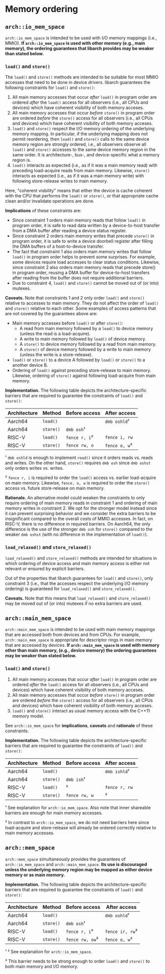 # Memory ordering

## `arch::io_mem_space`

`arch::io_mem_space` is intended to be used with I/O memory mappings (i.e., MMIO).
**If `arch::io_mem_space` is used with other memory (e.g., main memory),
the ordering guarantees that libarch provides may be weaker than stated below.**

### `load()` and `store()`

The `load()` and `store()` methods are intended to be suitable for most MMIO accesses that need to
be done in device drivers. libarch guarantees the following constraints for `load()` and `store()`:
1. All main memory accesses that occur _after_ `load()` in program order
    are ordered _after_ the `load()` access
    for all observers (i.e., all CPUs and devices)
    which have coherent visibility of both memory acceses.
2. All main memory accesses that occur _before_ `store()` in program order
    are ordered _before_ the `store()` access
    for all observers (i.e., all CPUs and devices)
    which have coherent visibility of both memory acceses.
3. `load()` and `store()` respect the I/O memory ordering of the underlying
    memory mapping. In particular, if the underlying mapping does not permit
    reordering, then `load()` and `store()` calls to the same device memory region are strongly ordered,
    i.e., all observers observe all `load()` and `store()` accesses to the same device
    memory region in the same order.
    It is architecture-, bus-, and device-specific what a memory region is.
4. `load()` interacts as expected (i.e., as if it was a main memory read)
    with preceding load-acquire reads from main memory.
    Likewise, `store()` interacts as expected (i.e., as if it was a main memory write)
    with following store-release writes to main memory.

Here, "coherent visbility" means that either the device is cache coherent with the
CPU that performs the `load()` or `store()`, or that appropriate cache clean and/or invalidate
operations are done.

**Implications** of these constraints are:
- Since constraint 1 orders main memory reads that follow `load()` in program order,
    it is safe to read data written by a device-to-host transfer
    from a DMA buffer after reading a device status register.
- Since constraint 2 orders main memory writes that precede `store()` in program order,
    it is safe to write a device doorbell register
    after filling the DMA buffers of a host-to-device transfer.
- The fact that constraint 1 also orders main memory writes that follow `load()` in program order
    helps to prevent some surprises. For example, some devices require load accesses
    to clear status conditions.
    Likewise, since constraint 2 also orders main memory reads that precede store()
    in program order,
    reusing a DMA buffer for device-to-host transfers after reading from the buffer
    does not require additional barriers.
- Due to constraint 4, `load()` and `store()` cannot be moved out of (or into) mutexes.

**Caveats.** Note that constraints 1 and 2 only order `load()` and `store()` relative to accesses
to main memory. They do not affect the order of `load()` and `store()` relative to each other.
Some examples of access patterns that are not covered by the guarantees above are:
- Main memory accesses before `load()` or after `store()`:
    - A read from main memory followed by a `load()` to device memory
        (unless the read is a load-acquire).
    - A write to main memory followed by `load()` of device memory.
    - A `store()` to device memory followed by a read from main memory.
    - A `store()` of device memory followed by a write to main memory
        (unless the write is a store-release).
- `load()` or `store()` to a device A followed by `load()` or `store()` to a another device B.
- Ordering of `load()` against preceding store-release to main memory.
    Likewise, ordering of `store()` against following load-acquire from main memory.

**Implementation.**
The following table depicts the architecture-specific barriers that are required
to guarantee the constraints of `load()` and `store()`:

|Architecture|Method|Before access|After access|
|---|---|---|---|
|Aarch64|`load()`||`dmb oshld`¹|
|Aarch64|`store()`|`dmb osh`¹|
|RISC-V|`load()`|`fence r, i`²|`fence i, rw`|
|RISC-V|`store()`|`fence rw, o`|`fence o, w`²|

¹ `dmb oshld` is enough to implement `read()` since it orders reads vs. reads and writes.
On the other hand, `store()` requires `dmb osh`
since `dmb oshst` only orders writes vs. writes.

² `fence r, i` is required to order the `load()` access vs. earlier load-acquire on main memory.
Likewise, `fence, o, w` is required to order the `store()` access
vs. future store-release on main memory.

**Rationale.**
An alternative model could weaken the constraints to only require ordering
of main memory reads in constraint 1 and ordering of main memory writes in constraint 2.
We opt for the stronger model instead since it can prevent surprising behavior
and we consider the extra barriers to be insignificant compared to the overall
costs of MMIO accesses. In fact, on RISC-V, there is no difference in required barriers.
On Aarch64, the only difference is the use of the
stronger `dmb osh` for `store()` compared to the weaker `dmb oshst`
(with no difference in the implementation of `load()`).

### `load_relaxed()` and `store_relaxed()`

`load_relaxed()` and `store_relaxed()` methods are intended for situations in
which ordering of device access and main memory access is either not relevant
or ensured by explicit barriers.

Out of the properties that libarch guarantees for `load()` and `store()`,
only constraint 3 (i.e., that the accesses respect the underlying I/O memory ordering)
is guaranteed for `load_relaxed()` and `store_relaxed()`.

**Caveats.** Note that this means that `load_relaxed()` and `store_relaxed()`
may be moved out of (or into) mutexes if no extra barriers are used.

## `arch::main_mem_space`

`arch::main_mem_space` is intended to be used with main memory mappings
that are accessed both from devices and from CPUs.
For example, `arch::main_mem_space` is appropriate for descriptor
rings in main memory that are accessed by devices.
**If `arch::main_mem_space` is used with memory other than main memory,
(e.g., device memory) the ordering guarantees may be weaker than stated below.**

### `load()` and `store()`

1. All main memory accesses that occur _after_ `load()` in program order
    are ordered _after_ the `load()` access
    for all observers (i.e., all CPUs and devices)
    which have coherent visibility of both memory acceses.
2. All main memory accesses that occur _before_ `store()` in program order
    are ordered _before_ the `store()` access
    for all observers (i.e., all CPUs and devices)
    which have coherent visibility of both memory acceses.
3. `load()` and `store()` interact as usual memory access with the C++11 memory model.

See `arch::io_mem_space` for **implications**, **caveats** and **rationale** of these
constraints.

**Implementation.**
The following table depicts the architecture-specific barriers that are required
to guarantee the constraints of `load()` and `store()`:

|Architecture|Method|Before access|After access|
|---|---|---|---|
|Aarch64|`load()`||`dmb ishld`¹|
|Aarch64|`store()`|`dmb ish`¹|
|RISC-V|`load()`|²|`fence r, rw`|
|RISC-V|`store()`|`fence rw, w`|²|

¹ See explanation for `arch::io_mem_space`.
Also note that inner shareable barriers are enough for main memory accesses.

² In contrast to `arch::io_mem_space`, we do not need barriers here
since load-acquire and store-release will already be ordered correctly
relative to main memory accesses.

## `arch::mem_space`

`arch::mem_space` simultaneously provides the guarantees of `arch::io_mem_space`
and `arch::main_mem_space`. **Its use is discouraged unless the underlying memory region
may be mapped as either device memory or as main memory.**

**Implementation.**
The following table depicts the architecture-specific barriers that are required
to guarantee the constraints of `load()` and `store()`:

|Architecture|Method|Before access|After access|
|---|---|---|---|
|Aarch64|`load()`||`dmb oshld`¹|
|Aarch64|`store()`|`dmb osh`¹|
|RISC-V|`load()`|`fence r, i`²|`fence ir, rw`³|
|RISC-V|`store()`|`fence rw, ow`³|`fence o, w`²|

¹ ² See explanation for `arch::io_mem_space`.

³ This barrier needs to be strong enough to order
`load()` and `store()` to both main memory and I/O memory.
